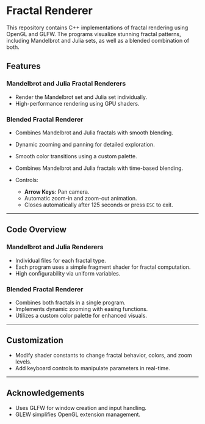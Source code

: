 # Fractal Renderer

This repository contains C++ implementations of fractal rendering using OpenGL and GLFW. The programs visualize stunning fractal patterns, including Mandelbrot and Julia sets, as well as a blended combination of both.

## Features

### Mandelbrot and Julia Fractal Renderers

* Render the Mandelbrot set and Julia set individually.
* High-performance rendering using GPU shaders.

### Blended Fractal Renderer

* Combines Mandelbrot and Julia fractals with smooth blending.
* Dynamic zooming and panning for detailed exploration.
* Smooth color transitions using a custom palette.
* Combines Mandelbrot and Julia fractals with time-based blending.
* Controls:

  * **Arrow Keys**: Pan camera.
  * Automatic zoom-in and zoom-out animation.
  * Closes automatically after 125 seconds or press `ESC` to exit.

---

## Code Overview

### Mandelbrot and Julia Renderers

* Individual files for each fractal type.
* Each program uses a simple fragment shader for fractal computation.
* High configurability via uniform variables.

### Blended Fractal Renderer

* Combines both fractals in a single program.
* Implements dynamic zooming with easing functions.
* Utilizes a custom color palette for enhanced visuals.

---

## Customization

* Modify shader constants to change fractal behavior, colors, and zoom levels.
* Add keyboard controls to manipulate parameters in real-time.

---

## Acknowledgements

* Uses GLFW for window creation and input handling.
* GLEW simplifies OpenGL extension management.

